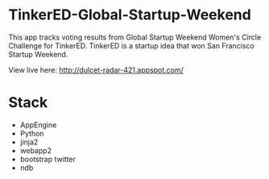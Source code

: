 TinkerED-Global-Startup-Weekend
===============================

This app tracks voting results from Global Startup Weekend Women's Circle Challenge for TinkerED. TinkerED is a startup idea that won San Francisco Startup Weekend.

View live here: http://dulcet-radar-421.appspot.com/

Stack 
=====

- AppEngine
- Python
- jinja2
- webapp2
- bootstrap twitter
- ndb
